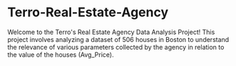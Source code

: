 # Terro-Real-Estate-Agency
Welcome to the Terro's Real Estate Agency Data Analysis Project! This project involves analyzing a dataset of 506 houses in Boston to understand the relevance of various parameters collected by the agency in relation to the value of the houses (Avg_Price).
